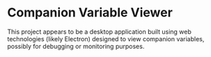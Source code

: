 # Companion Variable Viewer

This project appears to be a desktop application built using web technologies (likely Electron) designed to view companion variables, possibly for debugging or monitoring purposes.

